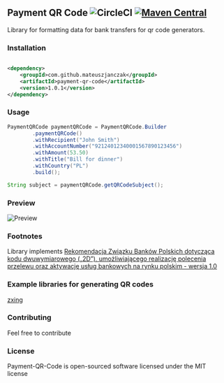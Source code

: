 ## Payment QR Code ![CircleCI](https://circleci.com/gh/mateuszjanczak/payment-qr-code.svg?style=svg&circle-token=d4addbd70fd7d6ee51387795587db6a1505da19e) [![Maven Central](https://badgen.net/maven/v/maven-central/com.github.mateuszjanczak/payment-qr-code)](https://search.maven.org/artifact/com.github.mateuszjanczak/payment-qr-code/1.0.1/jar)
Library for formatting data for bank transfers for qr code generators.

### Installation

```xml

<dependency>
    <groupId>com.github.mateuszjanczak</groupId>
    <artifactId>payment-qr-code</artifactId>
    <version>1.0.1</version>
</dependency>
```

### Usage

```java
PaymentQRCode paymentQRCode = PaymentQRCode.Builder
        .paymentQRCode()
        .withRecipient("John Smith")
        .withAccountNumber("92124012340001567890123456")
        .withAmount(53.50)
        .withTitle("Bill for dinner")
        .withCountry("PL")
        .build();

String subject = paymentQRCode.getQRCodeSubject();
```

### Preview
![Preview](./docs/preview.gif)

### Footnotes

Library
implements [Rekomendacja Związku Banków Polskich dotycząca kodu dwuwymiarowego („2D”), umożliwiającego realizację polecenia przelewu oraz aktywację usług bankowych na rynku polskim - wersja 1.0](https://zbp.pl/getmedia/1d7fef90-d193-4a2d-a1c3-ffdf1b0e0649/2013-12-03_-_Rekomendacja_-_Standard_2D)

### Example libraries for generating QR codes

[zxing](https://github.com/zxing/zxing)

### Contributing

Feel free to contribute

### License

Payment-QR-Code is open-sourced software licensed under the MIT license
